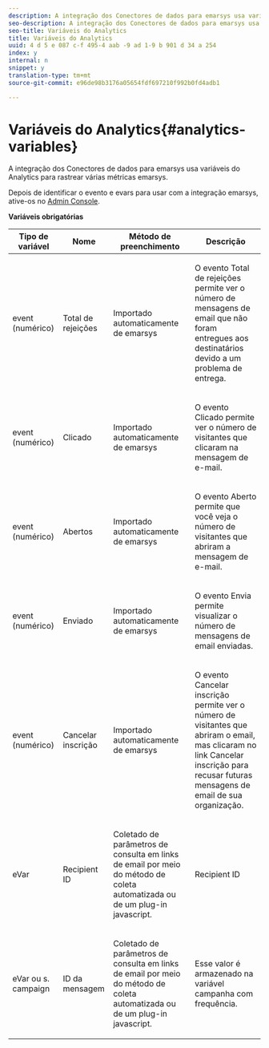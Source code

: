 ```yaml
---
description: A integração dos Conectores de dados para emarsys usa variáveis do Analytics para rastrear várias métricas emarsys.
seo-description: A integração dos Conectores de dados para emarsys usa variáveis do Analytics para rastrear várias métricas emarsys.
seo-title: Variáveis do Analytics
title: Variáveis do Analytics
uuid: 4 d 5 e 087 c-f 495-4 aab -9 ad 1-9 b 901 d 34 a 254
index: y
internal: n
snippet: y
translation-type: tm+mt
source-git-commit: e96de98b3176a05654fdf697210f992b0fd4adb1

---
```



# Variáveis do Analytics{#analytics-variables}

A integração dos Conectores de dados para emarsys usa variáveis do Analytics para rastrear várias métricas emarsys.

Depois de identificar o evento e evars para usar com a integração emarsys, ative-os no [Admin Console](https://microsite.omniture.com/t2/help/en_US/reference/index.html?f=conversion_var_admin).

**Variáveis obrigatórias**

<table id="table_5B8F3A1EB55D4BB48F669FB84C857256"> 
 <thead> 
  <tr> 
   <th colname="col1" class="entry"> Tipo de variável </th> 
   <th colname="col2" class="entry"> Nome </th> 
   <th colname="col3" class="entry"> Método de preenchimento </th> 
   <th colname="col4" class="entry"> Descrição </th> 
  </tr>
 </thead>
 <tbody> 
  <tr> 
   <td colname="col1"> event (numérico) </td> 
   <td colname="col2"> Total de rejeições </td> 
   <td colname="col3"> <p>Importado automaticamente de emarsys </p> </td> 
   <td colname="col4"> <p>O evento Total de rejeições permite ver o número de mensagens de email que não foram entregues aos destinatários devido a um problema de entrega. </p> </td> 
  </tr> 
  <tr> 
   <td colname="col1"> event (numérico) </td> 
   <td colname="col2"> Clicado </td> 
   <td colname="col3"> <p>Importado automaticamente de emarsys </p> </td> 
   <td colname="col4"> <p>O evento Clicado permite ver o número de visitantes que clicaram na mensagem de e-mail. </p> </td> 
  </tr> 
  <tr> 
   <td colname="col1"> event (numérico) </td> 
   <td colname="col2"> Abertos </td> 
   <td colname="col3"> <p>Importado automaticamente de emarsys </p> </td> 
   <td colname="col4"> <p>O evento Aberto permite que você veja o número de visitantes que abriram a mensagem de e-mail. </p> </td> 
  </tr> 
  <tr> 
   <td colname="col1"> event (numérico) </td> 
   <td colname="col2"> Enviado </td> 
   <td colname="col3"> <p>Importado automaticamente de emarsys </p> </td> 
   <td colname="col4"> <p>O evento Envia permite visualizar o número de mensagens de email enviadas. </p> </td> 
  </tr> 
  <tr> 
   <td colname="col1"> event (numérico) </td> 
   <td colname="col2"> Cancelar inscrição </td> 
   <td colname="col3"> <p>Importado automaticamente de emarsys </p> </td> 
   <td colname="col4"> <p>O evento Cancelar inscrição permite ver o número de visitantes que abriram o email, mas clicaram no link Cancelar inscrição para recusar futuras mensagens de email de sua organização. </p> </td> 
  </tr> 
  <tr> 
   <td colname="col1"> eVar </td> 
   <td colname="col2"> Recipient ID </td> 
   <td colname="col3"> <p>Coletado de parâmetros de consulta em links de email por meio do método de coleta automatizada ou de um plug-in javascript. </p> </td> 
   <td colname="col4"> Recipient ID </td> 
  </tr> 
  <tr> 
   <td colname="col1"> eVar  ou s. campaign </td> 
   <td colname="col2"> ID da mensagem </td> 
   <td colname="col3"> <p>Coletado de parâmetros de consulta em links de email por meio do método de coleta automatizada ou de um plug-in javascript. </p> </td> 
   <td colname="col4"> Esse valor é armazenado na variável campanha com frequência. </td> 
  </tr> 
 </tbody> 
</table>

